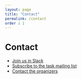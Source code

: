 ```yaml
---
layout: page
title: "Contact"
permalink: /contact
order : 1
---
```


# Contact

* [Join us in Slack](https://join.slack.com/t/blpworkshop/shared_invite/zt-1ryu9eyac-7fevK9A4_Bt~qN_eCK349g)
* [Subscribe to the task mailing list](blp-workshop@googlegroups.com)
* [Contact the organizers](https://join.slack.com/t/blpworkshop/shared_invite/zt-1ryu9eyac-7fevK9A4_Bt~qN_eCK349g)
